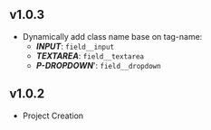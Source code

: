 ## v1.0.3

- Dynamically add class name base on tag-name:
  - _**INPUT**_: `field__input`
  - _**TEXTAREA**_: `field__textarea`
  - _**P-DROPDOWN**_': `field__dropdown`

## v1.0.2

- Project Creation
